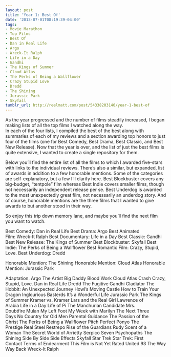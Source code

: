 ```yaml
---
layout: post
title: 'Year 1: Best Of'
date: '2013-07-01T08:19:39-04:00'
tags:
- Movie Marathon
- Top Films
- Best Of
- Dan in Real Life
- Argo
- Wreck-It Ralph
- Life in a Day
- Gandhi
- The Kings of Summer
- Cloud Atlas
- The Perks of Being a Wallflower
- Crazy Stupid Love
- Dredd
- The Shining
- Jurassic Park
- Skyfall
tumblr_url: http://reelmatt.com/post/54338203140/year-1-best-of
---
```

As the year progressed and the number of films steadily increased, I began making lists of all the top films I watched along the way. In each of the four lists, I compiled the best of the best along with summaries of each of my reviews and a section awarding top honors to just four of the films (one for Best Comedy, Best Drama, Best Classic, and Best New Release). Now that the year is over, and the list of just the best films is quite extensive, I wanted to create a single repository for them.

Below you’ll find the entire list of all the films to which I awarded five-stars with links to the individual reviews. There’s also a similar, but expanded, list of awards in addition to a few honorable mentions. Some of the categories are self-explanatory, but a few I’ll clarify here. Best Blockbuster covers any big-budget, “tentpole” film whereas Best Indie covers smaller films, though not necessarily an independent release per se. Best Underdog is awarded to the most unexpectedly great film, not necessarily an underdog story. And of course, honorable mentions are the three films that I wanted to give awards to but another stood in their way.

So enjoy this trip down memory lane, and maybe you’ll find the next film you want to watch.

Best Comedy: Dan in Real Life
Best Drama: Argo
Best Animated Film: Wreck-It Ralph
Best Documentary: Life in a Day
Best Classic: Gandhi
Best New Release: The Kings of Summer
Best Blockbuster: Skyfall
Best Indie: The Perks of Being a Wallflower
Best Romantic Film: Crazy, Stupid, Love.
Best Underdog: Dredd

Honorable Mention: The Shining
Honorable Mention: Cloud Atlas
Honorable Mention: Jurassic Park

Adaptation. Argo The Artist Big Daddy Blood Work Cloud Atlas Crash Crazy, Stupid, Love. Dan in Real Life Dredd The Fugitive Gandhi Gladiator The Hobbit: An Unexpected Journey Howl’s Moving Castle How to Train Your Dragon Inglourious Basterds It’s a Wonderful Life Jurassic Park The Kings of Summer Kramer vs. Kramer Lars and the Real Girl Lawrence of Arabia Life in a Day Life of Pi The Manchurian Candidate Mrs. Doubtfire Mulan My Left Foot My Week with Marilyn The Next Three Days No Country for Old Men Parental Guidance The Passion of the Christ The Perks of Being a Wallflower Pitch Perfect Ponyo The Prestige Real Steel Restrepo Rise of the Guardians Rudy Scent of a Woman The Secret World of Arrietty Serpico Seven Psychopaths The Shining Side By Side Side Effects Skyfall Star Trek Star Trek: First Contact Terms of Endearment This Film is Not Yet Rated United 93 The Way Way Back Wreck-It Ralph
